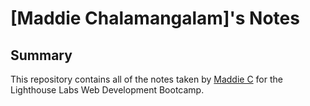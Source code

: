 # [Maddie Chalamangalam]'s Notes
## Summary

This repository contains all of the notes taken by [Maddie C](https://github.com/maddie21) for the Lighthouse Labs Web Development Bootcamp.